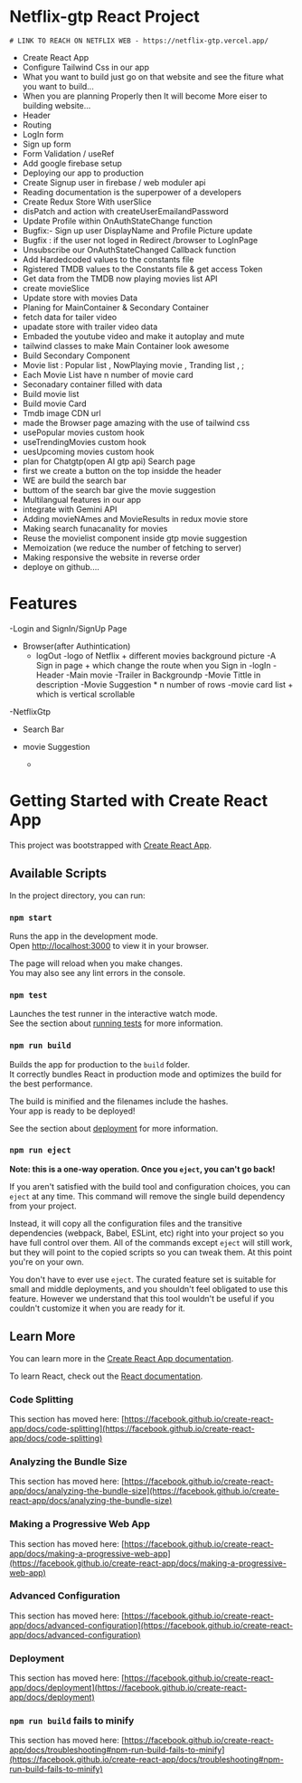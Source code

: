 # Netflix-gtp React Project
    # LINK TO REACH ON NETFLIX WEB - https://netflix-gtp.vercel.app/
  - Create React App
  - Configure Tailwind Css in our app
  - What you want to build just go on that website
     and see the fiture what you want to build...
  - When you are planning Properly then It will become
    More eiser to building website...
  - Header
  - Routing
  - LogIn form
  - Sign up form
  - Form Validation / useRef
  - Add google firebase setup
  - Deploying our app to production
  - Create Signup user in firebase / web moduler api
  - Reading documentation is the superpower of a developers 
  - Create Redux Store With userSlice
  - disPatch and action  with createUserEmailandPassword
  - Update Profile within OnAuthStateChange function
  - Bugfix:- Sign up user DisplayName and Profile Picture update
  - Bugfix : if the user not loged in Redirect  /browser to LogInPage
  - Unsubscribe our OnAuthStateChanged Callback function
  - Add Hardedcoded values to the constants file
  - Rgistered TMDB values to the Constants file & get access Token
  - Get data from the TMDB now playing movies list API
  - create movieSlice
  - Update store  with movies Data
  - Planing for MainContainer & Secondary Container
  - fetch data for tailer video
  - upadate  store with trailer video data
  - Embaded the youtube video  and make it autoplay and mute
  - tailwind classes to make Main Container look awesome
  - Build Secondary Component 
  - Movie list : Popular list , NowPlaying movie , Tranding list , ;
  - Each  Movie List have n number of movie card 
  - Seconadary container filled with data
  - Build movie list 
  - Build movie Card 
  - Tmdb image CDN url 
  - made the Browser page amazing with the use of tailwind css
  - usePopular movies custom hook
  - useTrendingMovies custom hook
  - uesUpcoming movies custom hook 
  - plan for Chatgtp(open AI gtp api) Search page 
  - first we create a button on the top insidde the header
  - WE are build the search bar 
  - buttom of the search bar give the movie suggestion 
  - Multilangual features in our app
  - integrate with Gemini API
  - Adding movieNAmes and MovieResults in redux movie store
  - Making search funacanality for movies
  - Reuse the movielist component inside gtp movie suggestion
  - Memoization (we reduce the number of fetching to server)
  - Making responsive the website in reverse order
  - deploye on github....


  # Features

-Login and SignIn/SignUp Page
- Browser(after Authintication)
  - logOut
    -logo of Netflix + different movies background picture
    -A Sign in page + which change the route when you Sign in
  -logIn
    -Header
    -Main movie
       -Trailer in Backgroundp
       -Movie Tittle in description
         -Movie Suggestion * n number of rows
         -movie card list + which is vertical scrollable

-NetflixGtp
  - Search Bar
  - movie Suggestion


       -



# Getting Started with Create React App

This project was bootstrapped with [Create React App](https://github.com/facebook/create-react-app).

## Available Scripts

In the project directory, you can run:

### `npm start`

Runs the app in the development mode.\
Open [http://localhost:3000](http://localhost:3000) to view it in your browser.

The page will reload when you make changes.\
You may also see any lint errors in the console.

### `npm test`

Launches the test runner in the interactive watch mode.\
See the section about [running tests](https://facebook.github.io/create-react-app/docs/running-tests) for more information.

### `npm run build`

Builds the app for production to the `build` folder.\
It correctly bundles React in production mode and optimizes the build for the best performance.

The build is minified and the filenames include the hashes.\
Your app is ready to be deployed!

See the section about [deployment](https://facebook.github.io/create-react-app/docs/deployment) for more information.

### `npm run eject`

**Note: this is a one-way operation. Once you `eject`, you can't go back!**

If you aren't satisfied with the build tool and configuration choices, you can `eject` at any time. This command will remove the single build dependency from your project.

Instead, it will copy all the configuration files and the transitive dependencies (webpack, Babel, ESLint, etc) right into your project so you have full control over them. All of the commands except `eject` will still work, but they will point to the copied scripts so you can tweak them. At this point you're on your own.

You don't have to ever use `eject`. The curated feature set is suitable for small and middle deployments, and you shouldn't feel obligated to use this feature. However we understand that this tool wouldn't be useful if you couldn't customize it when you are ready for it.

## Learn More

You can learn more in the [Create React App documentation](https://facebook.github.io/create-react-app/docs/getting-started).

To learn React, check out the [React documentation](https://reactjs.org/).

### Code Splitting

This section has moved here: [https://facebook.github.io/create-react-app/docs/code-splitting](https://facebook.github.io/create-react-app/docs/code-splitting)

### Analyzing the Bundle Size

This section has moved here: [https://facebook.github.io/create-react-app/docs/analyzing-the-bundle-size](https://facebook.github.io/create-react-app/docs/analyzing-the-bundle-size)

### Making a Progressive Web App

This section has moved here: [https://facebook.github.io/create-react-app/docs/making-a-progressive-web-app](https://facebook.github.io/create-react-app/docs/making-a-progressive-web-app)

### Advanced Configuration

This section has moved here: [https://facebook.github.io/create-react-app/docs/advanced-configuration](https://facebook.github.io/create-react-app/docs/advanced-configuration)

### Deployment

This section has moved here: [https://facebook.github.io/create-react-app/docs/deployment](https://facebook.github.io/create-react-app/docs/deployment)

### `npm run build` fails to minify

This section has moved here: [https://facebook.github.io/create-react-app/docs/troubleshooting#npm-run-build-fails-to-minify](https://facebook.github.io/create-react-app/docs/troubleshooting#npm-run-build-fails-to-minify)

